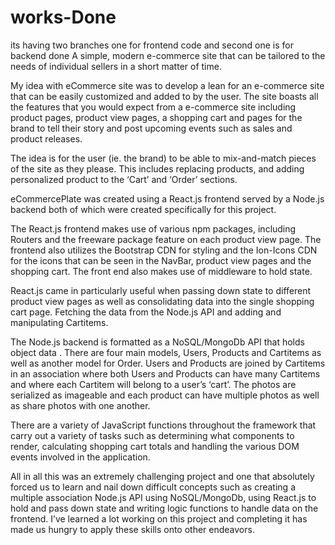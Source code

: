 # works-Done
its having two branches one for frontend code and second one is for backend
done
A simple, modern e-commerce site that can be tailored to the needs of individual sellers in a short matter of time.

My idea with eCommerce site was to develop a lean for an e-commerce site that can be easily customized and added to by the user. The site boasts all the features that you would expect from a e-commerce site including product pages, product view pages, a shopping cart and pages for the brand to tell their story and post upcoming events such as sales and product releases.

The idea is for the user (ie. the brand) to be able to mix-and-match pieces of the site as they please. This includes replacing products, and adding personalized product to the ‘Cart’ and ‘Order’ sections.

eCommercePlate was created using a React.js frontend served by a Node.js backend both of which were created specifically for this project.

The React.js frontend makes use of various npm packages, including Routers and the freeware package feature on each product view page. The frontend also utilizes the Bootstrap CDN for styling and the Ion-Icons CDN for the icons that can be seen in the NavBar, product view pages and the shopping cart. The front end also makes use of middleware to hold state.

React.js came in particularly useful when passing down state to different product view pages as well as consolidating data into the single shopping cart page. Fetching the data from the Node.js API and adding and manipulating Cartitems.

The Node.js backend is formatted as a NoSQL/MongoDb API that holds object data . There are four main models, Users, Products and Cartitems as well as another model for Order. Users and Products are joined by Cartitems in an association where both Users and Products can have many Cartitems and where each Cartitem will belong to a user’s ‘cart’. The photos are serialized as imageable and each product can have multiple photos as well as share photos with one another.

There are a variety of JavaScript functions throughout the framework that carry out a variety of tasks such as determining what components to render, calculating shopping cart totals and handling the various DOM events involved in the application.

All in all this was an extremely challenging project and one that absolutely forced us to learn and nail down difficult concepts such as creating a multiple association Node.js API using NoSQL/MongoDb, using React.js to hold and pass down state and writing logic functions to handle data on the frontend. I’ve learned a lot working on this project and completing it has made us hungry to apply these skills onto other endeavors.
